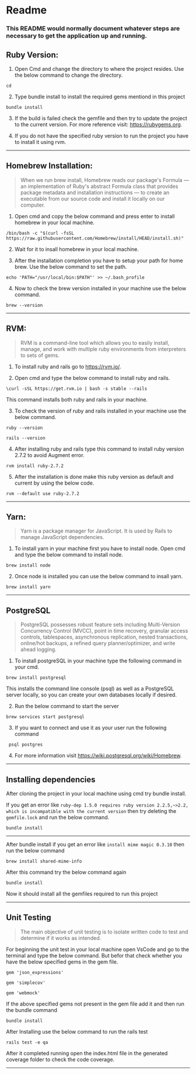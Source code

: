# Readme

### This README would normally document whatever steps are necessary to get the application up and running.

## Ruby Version: 

1. Open Cmd and change the directory to where the project resides. Use the below command to change the directory.
```
cd
```

2. Type bundle install to install the required gems mentiond in this project
```
bundle install
```

3. If the build is failed check the gemfile and then try to update the project to the current version. For more reference visit: <https://rubygems.org>.

4. If you do not have the specified ruby version to run the project you have to install it using rvm.


---

## Homebrew Installation:

> When we run brew install, Homebrew reads our package's Formula — an implementation of Ruby's abstract Formula class that provides package metadata and installation instructions — to create an executable from our source code and install it locally on our computer.

1. Open cmd and copy the below command and press enter to install homebrew in your local machine.
```
/bin/bash -c "$(curl -fsSL https://raw.githubusercontent.com/Homebrew/install/HEAD/install.sh)"
```

2. Wait for it to insall homebrew in your local machine.

3. After the installation completion you have to setup your path for home brew. Use the below command to set the path.
```
echo 'PATH="/usr/local/bin:$PATH"' >> ~/.bash_profile
```

4. Now to check the brew version installed in your machine use the below command.
```
brew --version
```
---

## RVM:

> RVM is a command-line tool which allows you to easily install, manage, and work with multiple ruby environments from interpreters to sets of gems.

1. To install ruby and rails go to <https://rvm.io/>.

2. Open cmd and type the below command to install ruby and rails.
```
\curl -sSL https://get.rvm.io | bash -s stable --rails
```
This command installs both ruby and rails in your machine.

3. To check the version of ruby and rails  installed in your machine use the below command.
```
ruby --version
```

```
rails --version
```

4. After installing ruby and rails type this command to install ruby version 2.7.2 to avoid Augment error.
```
rvm install ruby-2.7.2
```
5. After the installation is done make this ruby version as default and current by using the below code.
```
rvm --default use ruby-2.7.2
```
---

## Yarn:

> Yarn is a package manager for JavaScript. It is used by Rails to manage JavaScript dependencies.

1. To install yarn in your machine first you have to install node. Open cmd and type the below command to install node.

```
brew install node
```

2. Once node is installed you can use the below command to insall yarn.
```
brew install yarn
```
---

## PostgreSQL

> PostgreSQL possesses robust feature sets including Multi-Version Concurrency Control (MVCC), point in time recovery, granular access controls, tablespaces, asynchronous replication, nested transactions, online/hot backups, a refined query planner/optimizer, and write ahead logging.

1. To install postgreSQL in your machine type the following command in your cmd.
```
brew install postgresql
```
This installs the command line console (psql) as well as a PostgreSQL server locally, so you can create your own databases locally if desired.

2. Run the below command to start the server
```
brew services start postgresql
```
3. If you want to connect and use it as your user run the following command
```
 psql postgres
 ```
 
4. For more information visit <https://wiki.postgresql.org/wiki/Homebrew>.

---

## Installing dependencies

After cloning the project in your local machine using cmd try bundle install.

If you get an error like `ruby-dep 1.5.0 requires ruby version 2.2.5,~>2.2, which is incompatible with the current version` then try deleting the `gemfile.lock` and run the below command.
```
bundle install
```
---

After bundle install if you get an error like `install mime magic 0.3.10` then run the below command 
```
brew install shared-mime-info
```
After this command try the below command again 
```
bundle install
```
Now it should install all the gemfiles required to run this project

---

## Unit Testing

> The main objective of unit testing is to isolate written code to test and determine if it works as intended.

For beginning the unit test in your local machine open VsCode and go to the terminal and type the below command. But befor that check whether you have the below specified gems in the gem file.

```
gem 'json_expressions'
```

```
gem 'simplecov' 
```

```
gem 'webmock'  
```

If the above specified gems not present in the gem file add it and then run the bundle command 

```
bundle install
```

After Installing use the below command to run the rails test

```
rails test -e qa
```

After it completed running open the index.html file in the generated coverage folder to check the code coverage.

---
